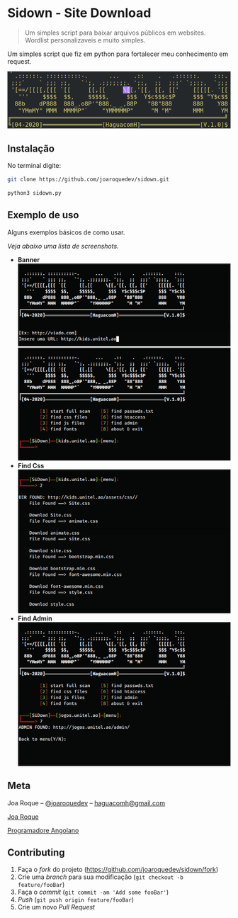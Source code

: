 # Sidown - Site Download
> Um simples script para baixar arquivos públicos em websites.
> Wordlist personalizaveis e muito simples.


Um simples script que fiz em python para fortalecer meu conhecimento em request.

![](./screenshots/banner.png)

## Instalação

No terminal digite:

```sh
git clone https://github.com/joaroquedev/sidown.git
```
```sh
python3 sidown.py
```
## Exemplo de uso

Alguns exemplos básicos de como usar.

_Veja abaixo uma lista de screenshots._ 
* __Banner__
![](./screenshots/open.png)
![](./screenshots/menu.png)
* __Find Css__
![](./screenshots/css.png)
* __Find Admin__
![](./screenshots/admin.png)

## Meta

Joa Roque – [@joaroquedev](https://facebook.com/100025057463273) – haguacomh@gmail.com

[Joa Roque](https://github.com/joaroquedev)

[Programadore Angolano](https://www.programadorangolano.com)

## Contributing

1. Faça o _fork_ do projeto (<https://github.com/joaroquedev/sidown/fork>)
2. Crie uma _branch_ para sua modificação (`git checkout -b feature/fooBar`)
3. Faça o _commit_ (`git commit -am 'Add some fooBar'`)
4. _Push_ (`git push origin feature/fooBar`)
5. Crie um novo _Pull Request_
